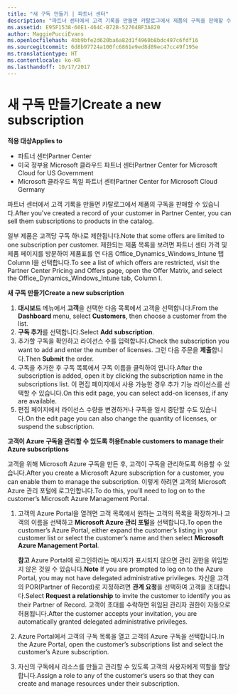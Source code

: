 ```yaml
---
title: "새 구독 만들기 | 파트너 센터"
description: "파트너 센터에서 고객 기록을 만들면 카탈로그에서 제품의 구독을 판매할 수 있습니다."
ms.assetid: E95F1538-60E1-464C-B72B-52764BF3A820
author: MaggiePucciEvans
ms.openlocfilehash: 4bb9bfe2d620ba6a82d1f4960b8bdc497c6fdf16
ms.sourcegitcommit: 6d8b97724a100fc6861e9ed8d89ec47cc49f195e
ms.translationtype: HT
ms.contentlocale: ko-KR
ms.lasthandoff: 10/17/2017
---
```

# <a name="create-a-new-subscription"></a><span data-ttu-id="42734-103">새 구독 만들기</span><span class="sxs-lookup"><span data-stu-id="42734-103">Create a new subscription</span></span>

**<span data-ttu-id="42734-104">적용 대상</span><span class="sxs-lookup"><span data-stu-id="42734-104">Applies to</span></span>**

-  <span data-ttu-id="42734-105">파트너 센터</span><span class="sxs-lookup"><span data-stu-id="42734-105">Partner Center</span></span>
-  <span data-ttu-id="42734-106">미국 정부용 Microsoft 클라우드 파트너 센터</span><span class="sxs-lookup"><span data-stu-id="42734-106">Partner Center for Microsoft Cloud for US Government</span></span>
-  <span data-ttu-id="42734-107">Microsoft 클라우드 독일 파트너 센터</span><span class="sxs-lookup"><span data-stu-id="42734-107">Partner Center for Microsoft Cloud Germany</span></span>

<span data-ttu-id="42734-108">파트너 센터에서 고객 기록을 만들면 카탈로그에서 제품의 구독을 판매할 수 있습니다.</span><span class="sxs-lookup"><span data-stu-id="42734-108">After you've created a record of your customer in Partner Center, you can sell them subscriptions to products in the catalog.</span></span>

<span data-ttu-id="42734-109">일부 제품은 고객당 구독 하나로 제한됩니다.</span><span class="sxs-lookup"><span data-stu-id="42734-109">Note that some offers are limited to one subscription per customer.</span></span> <span data-ttu-id="42734-110">제한되는 제품 목록을 보려면 파트너 센터 가격 및 제품 페이지를 방문하여 제품표를 연 다음 Office_Dynamics_Windows_Intune 탭 Column I을 선택합니다.</span><span class="sxs-lookup"><span data-stu-id="42734-110">To see a list of which offers are restricted, visit the Partner Center Pricing and Offers page, open the Offer Matrix, and select the Office_Dynamics_Windows_Intune tab, Column I.</span></span> 


**<span data-ttu-id="42734-111">새 구독 만들기</span><span class="sxs-lookup"><span data-stu-id="42734-111">Create a new subscription</span></span>**

1.  <span data-ttu-id="42734-112">**대시보드** 메뉴에서 **고객**을 선택한 다음 목록에서 고객을 선택합니다.</span><span class="sxs-lookup"><span data-stu-id="42734-112">From the **Dashboard** menu, select **Customers**, then choose a customer from the list.</span></span>
2.  <span data-ttu-id="42734-113">**구독 추가**를 선택합니다.</span><span class="sxs-lookup"><span data-stu-id="42734-113">Select **Add subscription**.</span></span>
3.  <span data-ttu-id="42734-114">추가할 구독을 확인하고 라이선스 수를 입력합니다.</span><span class="sxs-lookup"><span data-stu-id="42734-114">Check the subscription you want to add and enter the number of licenses.</span></span> <span data-ttu-id="42734-115">그런 다음 주문을 **제출**합니다.</span><span class="sxs-lookup"><span data-stu-id="42734-115">Then **Submit** the order.</span></span>
4.  <span data-ttu-id="42734-116">구독을 추가한 후 구독 목록에서 구독 이름을 클릭하여 엽니다.</span><span class="sxs-lookup"><span data-stu-id="42734-116">After the subscription is added, open it by clicking the subscription name in the subscriptions list.</span></span> <span data-ttu-id="42734-117">이 편집 페이지에서 사용 가능한 경우 추가 기능 라이선스를 선택할 수 있습니다.</span><span class="sxs-lookup"><span data-stu-id="42734-117">On this edit page, you can select add-on licenses, if any are available.</span></span>
5.  <span data-ttu-id="42734-118">편집 페이지에서 라이선스 수량을 변경하거나 구독을 일시 중단할 수도 있습니다.</span><span class="sxs-lookup"><span data-stu-id="42734-118">On the edit page you can also change the quantity of licenses, or suspend the subscription.</span></span>

**<span data-ttu-id="42734-119">고객이 Azure 구독을 관리할 수 있도록 허용</span><span class="sxs-lookup"><span data-stu-id="42734-119">Enable customers to manage their Azure subscriptions</span></span>**

<span data-ttu-id="42734-120">고객을 위해 Microsoft Azure 구독을 만든 후, 고객이 구독을 관리하도록 허용할 수 있습니다.</span><span class="sxs-lookup"><span data-stu-id="42734-120">After you create a Microsoft Azure subscription for a customer, you can enable them to manage the subscription.</span></span> <span data-ttu-id="42734-121">이렇게 하려면 고객의 Microsoft Azure 관리 포털에 로그인합니다.</span><span class="sxs-lookup"><span data-stu-id="42734-121">To do this, you’ll need to log on to the customer’s Microsoft Azure Management Portal.</span></span> 

1.  <span data-ttu-id="42734-122">고객의 Azure Portal을 열려면 고객 목록에서 원하는 고객의 목록을 확장하거나 고객의 이름을 선택하고 **Microsoft Azure 관리 포털**을 선택합니다.</span><span class="sxs-lookup"><span data-stu-id="42734-122">To open the customer’s Azure Portal, either expand the customer’s listing in your customer list or select the customer’s name and then select **Microsoft Azure Management Portal**.</span></span>
    
    <span data-ttu-id="42734-123">**참고** Azure Portal에 로그인하라는 메시지가 표시되지 않으면 관리 권한을 위임받지 않은 것일 수 있습니다.</span><span class="sxs-lookup"><span data-stu-id="42734-123">**Note**  If you are prompted to log on to the Azure Portal, you may not have delegated administrative privileges.</span></span> <span data-ttu-id="42734-124">자신을 고객의 POR(Partner of Record)로 지정하려면 **관계 요청**을 선택하여 고객을 초대합니다.</span><span class="sxs-lookup"><span data-stu-id="42734-124">Select **Request a relationship** to invite the customer to identify you as their Partner of Record.</span></span> <span data-ttu-id="42734-125">고객이 초대를 수락하면 위임된 관리자 권한이 자동으로 허용됩니다.</span><span class="sxs-lookup"><span data-stu-id="42734-125">After the customer accepts your invitation, you are automatically granted delegated administrative privileges.</span></span> 
2.  <span data-ttu-id="42734-126">Azure Portal에서 고객의 구독 목록을 열고 고객의 Azure 구독을 선택합니다.</span><span class="sxs-lookup"><span data-stu-id="42734-126">In the Azure Portal, open the customer’s subscriptions list and select the customer’s Azure subscription.</span></span>
3.  <span data-ttu-id="42734-127">자신의 구독에서 리소스를 만들고 관리할 수 있도록 고객의 사용자에게 역할을 할당합니다.</span><span class="sxs-lookup"><span data-stu-id="42734-127">Assign a role to any of the customer’s users so that they can create and manage resources under their subscription.</span></span>

 



